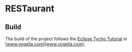 # RESTaurant


## Build

The build of the project follows the [Eclipse Tycho Tutorial](http://www.vogella.com/tutorials/EclipseTycho/article.html) in [www.vogella.com](www.vogella.com).